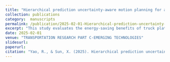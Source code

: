 ```yaml
---
title: "Hierarchical prediction uncertainty-aware motion planning for autonomous driving in lane-changing scenarios"
collection: publications
category:  manuscripts
permalink: /publication/2025-02-01-Hierarchical-prediction-uncertainty-aware-motion-planning-for-autonomous-driving-in-lane-changing-scenarios
excerpt: "This study evaluates the energy-saving benefits of truck platooning across the US national highway freight network by integrating aerodynamic modeling with large-scale traffic simulations, revealing significant fuel efficiency gains and reduced emissions through optimized inter-vehicle coordination, validated via real-world freight corridor data."
date: 2025-02-01
venue: "TRANSPORTATION RESEARCH PART C-EMERGING TECHNOLOGIES"
slidesurl: 
paperurl: 
citation: "Yao, R., & Sun, X. (2025). Hierarchical prediction uncertainty-aware motion planning for autonomous driving in lane-changing scenarios. Transportation Research Part C: Emerging Technologies, 171, 104962."
---
```

